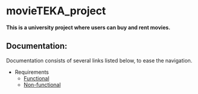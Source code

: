 # movieTEKA_project

**This is a university project where users can buy and rent movies.**   

## Documentation:  
  
   Documentation consists of several links listed below, to ease the navigation.
  * Requirements
    * [Functional](docs/functional_requirements.md)
    * [Non-functional](doc/non_functional_requirements.md)
